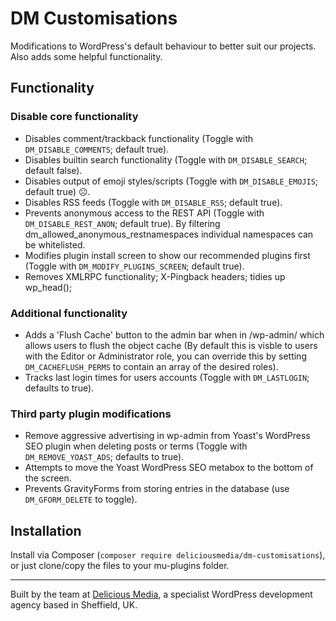 # DM Customisations

Modifications to WordPress's default behaviour to better suit our projects. Also adds some helpful functionality.

## Functionality

### Disable core functionality

- Disables comment/trackback functionality (Toggle with `DM_DISABLE_COMMENTS`; default true).
- Disables builtin search functionality (Toggle with `DM_DISABLE_SEARCH`; default false).
- Disables output of emoji styles/scripts (Toggle with `DM_DISABLE_EMOJIS`; default true) ☹️.
- Disables RSS feeds (Toggle with `DM_DISABLE_RSS`; default true).
- Prevents anonymous access to the REST API (Toggle with `DM_DISABLE_REST_ANON`; default true). By filtering dm_allowed_anonymous_restnamespaces individual namespaces can be whitelisted.
- Modifies plugin install screen to show our recommended plugins first (Toggle with `DM_MODIFY_PLUGINS_SCREEN`; default true).
- Removes XMLRPC functionality; X-Pingback headers; tidies up wp_head();

### Additional functionality

- Adds a 'Flush Cache' button to the admin bar when in /wp-admin/ which allows users to flush the object cache (By default this is visble to users with the Editor or Administrator role, you can override this by setting `DM_CACHEFLUSH_PERMS` to contain an array of the desired roles).	
- Tracks last login times for users accounts (Toggle with `DM_LASTLOGIN`; defaults to true).

### Third party plugin modifications

- Remove aggressive advertising in wp-admin from Yoast's WordPress SEO plugin when deleting posts or terms (Toggle with `DM_REMOVE_YOAST_ADS`; defaults to true).
- Attempts to move the Yoast WordPress SEO metabox to the bottom of the screen.
- Prevents GravityForms from storing entries in the database (use `DM_GFORM_DELETE` to toggle).

## Installation

Install via Composer (`composer require deliciousmedia/dm-customisations`), or just clone/copy the files to your mu-plugins folder.

---
Built by the team at [Delicious Media](https://www.deliciousmedia.co.uk/), a specialist WordPress development agency based in Sheffield, UK.